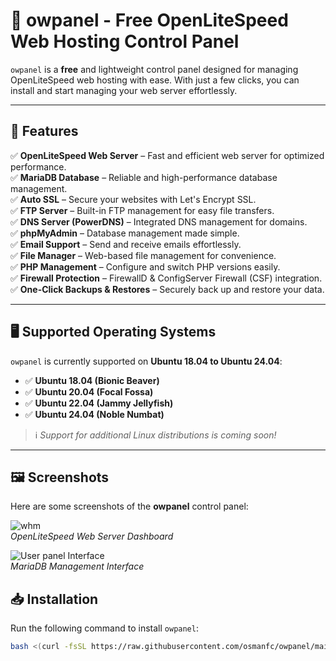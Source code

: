 # 🚀 owpanel - Free OpenLiteSpeed Web Hosting Control Panel

`owpanel` is a **free** and lightweight control panel designed for managing OpenLiteSpeed web hosting with ease. With just a few clicks, you can install and start managing your web server effortlessly.

---

## 📌 Features
✅ **OpenLiteSpeed Web Server** – Fast and efficient web server for optimized performance.  
✅ **MariaDB Database** – Reliable and high-performance database management.  
✅ **Auto SSL** – Secure your websites with Let's Encrypt SSL.  
✅ **FTP Server** – Built-in FTP management for easy file transfers.  
✅ **DNS Server (PowerDNS)** – Integrated DNS management for domains.  
✅ **phpMyAdmin** – Database management made simple.  
✅ **Email Support** – Send and receive emails effortlessly.  
✅ **File Manager** – Web-based file management for convenience.  
✅ **PHP Management** – Configure and switch PHP versions easily.  
✅ **Firewall Protection** – FirewallD & ConfigServer Firewall (CSF) integration.  
✅ **One-Click Backups & Restores** – Securely back up and restore your data.  

---

## 🖥️ Supported Operating Systems
`owpanel` is currently supported on **Ubuntu 18.04 to Ubuntu 24.04**:

- ✅ **Ubuntu 18.04 (Bionic Beaver)**
- ✅ **Ubuntu 20.04 (Focal Fossa)**
- ✅ **Ubuntu 22.04 (Jammy Jellyfish)**
- ✅ **Ubuntu 24.04 (Noble Numbat)**

> ℹ️ *Support for additional Linux distributions is coming soon!*

---

## 🖼️ Screenshots

Here are some screenshots of the **owpanel** control panel:

![whm](https://github.com/osmanfc/owpanel/blob/ba1405fe3bd08dcfbba865642996b44c9b789d6a/screenshort/Screenshot%202025-02-03%20160519.png)  
*OpenLiteSpeed Web Server Dashboard*

![User panel Interface](./screenshot/Screenshot%202025-02-03%20160618.png)  
*MariaDB Management Interface*




## 📥 Installation
Run the following command to install `owpanel`:
```sh
bash <(curl -fsSL https://raw.githubusercontent.com/osmanfc/owpanel/main/install.sh || wget -qO- https://raw.githubusercontent.com/osmanfc/owpanel/main/install.sh)
